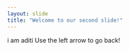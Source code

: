 ```yaml
---
layout: slide
title: "Welcome to our second slide!"
---
```

i am aditi
Use the left arrow to go back!
